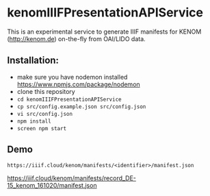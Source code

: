 # kenomIIIFPresentationAPIService

This is an experimental service to generate IIIF manifests for KENOM (http://kenom.de) on-the-fly from OAI/LIDO data.

## Installation:

* make sure you have nodemon installed https://www.npmjs.com/package/nodemon
* clone this repository
* `cd kenomIIIFPresentationAPIService`
* `cp src/config.example.json src/config.json`
* `vi src/config.json`
* `npm install`
* `screen npm start`

## Demo

`https://iiif.cloud/kenom/manifests/<identifier>/manifest.json`

https://iiif.cloud/kenom/manifests/record_DE-15_kenom_161020/manifest.json

